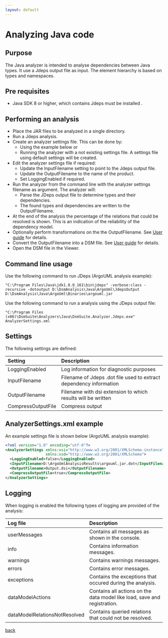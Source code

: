 ```yaml
---
layout: default
---
```


# Analyzing Java code

## Purpose

The Java analyzer is intended to analyse dependencies between Java types. It use a Jdeps output file as input.
The element hierarchy is based on types and namespaces.

## Pre requisites
* Java SDK 8 or higher, which contains Jdeps must be installed .

## Performing an analysis

* Place the JAR files to be analyzed in a single directory.
* Run a Jdeps analysis.
* Create an analyzer settings file. This can be done by: 
    * Using the example below or 
	* Running the analyzer with a not existing settings file. A settings file using default settings will be created.
* Edit the analyzer settings file if required:
    * Update the InputFilename setting to point to the Jdeps output file.
	* Update the OutputFilename to the name of the product.
	* Set LoggingEnabled if required.
* Run the analyzer from the command line with the analyzer settings filename as argument. The analyzer will:
    * Parse the JDeps output file to determine types and their dependencies.
	* The found types and dependencies are written to the OutputFilename.
* At the end of the analysis the percentage of the relations that could be resolved is shown. This is an indication of the reliability of the dependency model.
* Optionally perform transformations on the the OutputFilename. See [User guide](user_guide) for details.
* Convert the OutputFilename into a DSM file. See [User guide](user_guide) for details.
* Open the DSM file in the Viewer.

## Command line usage 

Use the following command to run JDeps (ArgoUML analysis example):

```
"C:\Program Files\Java\jdk1.8.0_161\bin\jdeps" -verbose:class -recursive -dotoutput D:\DsmAnalysis\Java\ArgoUml\JdepsOutput D:\DsmAnalysis\Java\ArgoUml\Binaries\argouml.jar 
```

Use the following command to run a analysis using the JDeps output file:

```
"C:\Program Files (x86)\DsmSuite\Analyzers\Java\DsmSuite.Analyzer.Jdeps.exe" AnalyzerSettings.xml
```

## Settings

The following settings are defined:

| Setting                     | Description                                                        | 
|:----------------------------|:-------------------------------------------------------------------|
| LoggingEnabled              | Log information for diagnostic purposes                            |
| InputFilename               | Filename of Jdeps .dot file used to extract dependency information |
| OutputFilename              | Filename with dsi extension to which results will be written       |     
| CompressOutputFile          | Compress output                                                                      |
## AnalyzerSettings.xml example 

An example settings file is shown below  (ArgoUML analysis example):

```xml
<?xml version="1.0" encoding="utf-8"?>
<AnalyzerSettings xmlns:xsi="http://www.w3.org/2001/XMLSchema-instance" 
                  xmlns:xsd="http://www.w3.org/2001/XMLSchema">
  <LoggingEnabled>false</LoggingEnabled>
  <InputFilename>D:\ArgoUmlAnalysisResults\argouml.jar.dot</InputFilename>
  <OutputFilename>Output.dsi</OutputFilename>
  <CompressOutputFile>true</CompressOutputFile>  
</AnalyzerSettings>
```
## Logging

When logging is enabled the following types of logging are provided of the analysis:

| Log file                      | Description                                                                          | 
|:------------------------------|:-------------------------------------------------------------------------------------|
| userMessages                  | Contains all messages as shown in the console.                                       |
| info                          | Contains information messages.                                                       |
| warnings                      | Contains warnings messages.                                                          |
| errors                        | Contains error messages.                                                             |
| exceptions                    | Contains the exceptions that occured during the analysis.                            |
| dataModelActions              | Contains all actions on the data model like load, save and registration.             |
| dataModelRelationsNotResolved | Contains queried relations that could not be resolved.                               |                           |

[back](user_guide)
